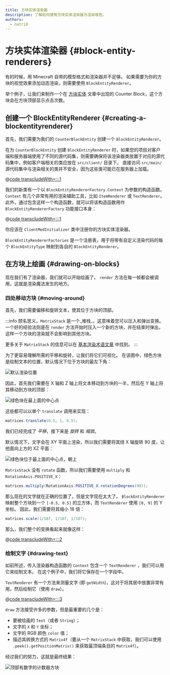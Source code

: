 ```yaml
---
title: 方块实体渲染器
description: 了解如何使用方块实体渲染器为渲染增色。
authors:
  - natri0
---
```


# 方块实体渲染器 {#block-entity-renderers}

有的时候，用 Minecraft 自带的模型格式和渲染器并不足够。 如果需要为你的方块的视觉效果添加动态渲染，则需要使用 `BlockEntityRenderer`。

举个例子，让我们来制作一个在 [方块实体](../blocks/block-entities) 文章中出现的 Counter Block，这个方块会在方块顶部显示点击次数。

## 创建一个 BlockEntityRenderer {#creating-a-blockentityrenderer}

首先，我们需要为我们的 `CounterBlockEntity` 创建一个 `BlockEntityRenderer`。

在为 `CounterBlockEntity` 创建 `BlockEntityRenderer` 时，如果您的项目对客户端和服务器端使用了不同的源代码集，则需要确保将该渲染器类放置于对应的源代码集中，例如客户端相关的类应放在 `src/client/` 目录下。 直接访问 `src/main/` 源代码集中与渲染相关的类并不安全，因为这些类可能已在服务器上加载。

@[code transcludeWith=:::1](@/reference/latest/src/client/java/com/example/docs/rendering/blockentity/CounterBlockEntityRenderer.java)

我们的新类有一个以 `BlockEntityRendererFactory.Context` 为参数的构造函数。 `Context` 有几个非常有用的渲染辅助工具，比如 `ItemRenderer` 或 `TextRenderer`。
此外，通过包含这样一个构造函数，就可以将该构造函数用作 `BlockEntityRendererFactory` 功能接口本身：

@[code transcludeWith=:::1](@/reference/latest/src/client/java/com/example/docs/FabricDocsBlockEntityRenderer.java)

你应该在 `ClientModInitializer` 类中注册你的方块实体渲染器。

`BlockEntityRendererFactories` 是一个注册表，用于将带有自定义渲染代码的每个 `BlockEntityType` 映射到各自的 `BlockEntityRenderer`。

## 在方块上绘画 {#drawing-on-blocks}

现在我们有了渲染器，我们就可以开始绘画了。 `render` 方法在每一帧都会被调用，这就是渲染魔法发生的地方。

### 四处移动方块 {#moving-around}

首先，我们需要偏移和旋转文本，使其位于方块的顶部。

:::info
顾名思义，`MatrixStack` 是一个_堆栈_，这意味着您可以压入和弹出变换。
一个好的经验法则是在 `render` 方法开始时压入一个新的方块，并在结束时弹出，这样一个方块的渲染就不会影响到其他方块。

更多关于 `MatrixStack` 的信息可以在 [基本渲染术语文章](../rendering/basic-concepts) 中找到。
:::

为了更容易理解所需的平移和旋转，让我们将它们可视化。 在该图中，绿色方块是绘制文本的位置，默认情况下位于方块的最左下角：

![默认渲染位置](/assets/develop/blocks/block_entity_renderer_1.png)

因此，首先我们需要在 X 轴和 Z 轴上将文本移动到方块的一半，然后在 Y 轴上将其移动到方块的顶部：

![绿色块在最上面的中心点](/assets/develop/blocks/block_entity_renderer_2.png)

这些都可以以单个 `translate` 调用来实现：

```java
matrices.translate(0.5, 1, 0.5);
```

我们已经完成了 _平移_，接下来是 _旋转_ 和 _缩放_。

默认情况下，文字会在 XY 平面上渲染，所以我们需要将其绕 X 轴旋转 90 度，让他面向上方的 XZ 平面：

![绿色块位于最上面的中心点，朝上](/assets/develop/blocks/block_entity_renderer_3.png)

`MatrixStack` 没有 `rotate` 函数，所以我们需要使用 `multiply` 和 `RotationAxis.POSITIVE_X`：

```java
matrices.multiply(RotationAxis.POSITIVE_X.rotationDegrees(90));
```

那么现在的文字就在正确的位置了，但是文字现在太大了。 `BlockEntityRenderer` 映射整个方块到一个 `[-0.5, 0.5]` 的立方体，而 `TextRenderer` 使用 `[0, 9]` 的 Y 坐标。 因此，我们需要将其缩小 18 倍：

```java
matrices.scale(1/18f, 1/18f, 1/18f);
```

那么，我们整个的变换看起来就像这样：

@[code transcludeWith=:::2](@/reference/latest/src/client/java/com/example/docs/rendering/blockentity/CounterBlockEntityRenderer.java)

### 绘制文字 {#drawing-text}

如前所述，传入渲染器构造函数的 `Context` 包含一个 `TextRenderer` ，我们可以用它来绘制文本。 在这个例子中，我们将它保存在一个字段中。

`TextRenderer` 有一个方法来测量文字 (即 `getWidth`)，这对于将其居中放置非常有用，然后绘制它（使用 `draw`）。

@[code transcludeWith=:::3](@/reference/latest/src/client/java/com/example/docs/rendering/blockentity/CounterBlockEntityRenderer.java)

`draw` 方法接受许多的参数，但是最重要的几个是：

- 要被绘画的 `Text`（或者 `String`）；
- 文字的 `X` 和 `Y` 坐标；
- 文字的 RGB 颜色 `color` 值；
- 描述其转换方式的 `Matrix4f`（要从一个 `MatrixStack` 中获取，我们可以使用 `.peek().getPositionMatrix()` 来获取最顶端条目的 `Matrix4f`）。

经过我们的努力，这就是最终结果：

![顶部有数字的计数器方块](/assets/develop/blocks/block_entity_renderer_4.png)
